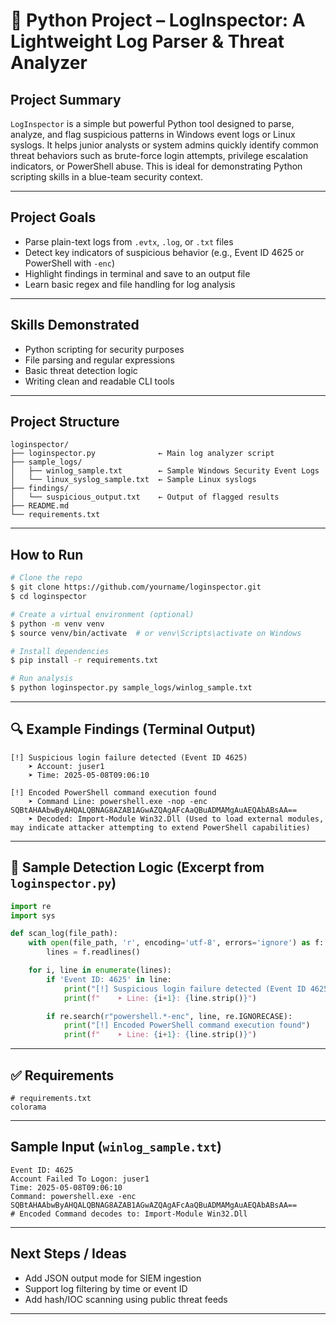 # 🐍 Python Project – LogInspector: A Lightweight Log Parser & Threat Analyzer

## Project Summary

`LogInspector` is a simple but powerful Python tool designed to parse, analyze, and flag suspicious patterns in Windows event logs or Linux syslogs. It helps junior analysts or system admins quickly identify common threat behaviors such as brute-force login attempts, privilege escalation indicators, or PowerShell abuse. This is ideal for demonstrating Python scripting skills in a blue-team security context.

---

## Project Goals

* Parse plain-text logs from `.evtx`, `.log`, or `.txt` files
* Detect key indicators of suspicious behavior (e.g., Event ID 4625 or PowerShell with `-enc`)
* Highlight findings in terminal and save to an output file
* Learn basic regex and file handling for log analysis

---

## Skills Demonstrated

* Python scripting for security purposes
* File parsing and regular expressions
* Basic threat detection logic
* Writing clean and readable CLI tools

---

## Project Structure

```
loginspector/
├── loginspector.py              ← Main log analyzer script
├── sample_logs/
│   ├── winlog_sample.txt        ← Sample Windows Security Event Logs
│   └── linux_syslog_sample.txt  ← Sample Linux syslogs
├── findings/
│   └── suspicious_output.txt    ← Output of flagged results
├── README.md
└── requirements.txt
```

---

## How to Run

```bash
# Clone the repo
$ git clone https://github.com/yourname/loginspector.git
$ cd loginspector

# Create a virtual environment (optional)
$ python -m venv venv
$ source venv/bin/activate  # or venv\Scripts\activate on Windows

# Install dependencies
$ pip install -r requirements.txt

# Run analysis
$ python loginspector.py sample_logs/winlog_sample.txt
```

---

## 🔍 Example Findings (Terminal Output)

```
[!] Suspicious login failure detected (Event ID 4625)
    ➤ Account: juser1
    ➤ Time: 2025-05-08T09:06:10

[!] Encoded PowerShell command execution found
    ➤ Command Line: powershell.exe -nop -enc SQBtAHAAbwByAHQALQBNAG8AZAB1AGwAZQAgAFcAaQBuADMAMgAuAEQAbABsAA==
    ➤ Decoded: Import-Module Win32.Dll (Used to load external modules, may indicate attacker attempting to extend PowerShell capabilities)
```

---

## 🧾 Sample Detection Logic (Excerpt from `loginspector.py`)

```python
import re
import sys

def scan_log(file_path):
    with open(file_path, 'r', encoding='utf-8', errors='ignore') as f:
        lines = f.readlines()

    for i, line in enumerate(lines):
        if 'Event ID: 4625' in line:
            print("[!] Suspicious login failure detected (Event ID 4625)")
            print(f"    ➤ Line: {i+1}: {line.strip()}")

        if re.search(r"powershell.*-enc", line, re.IGNORECASE):
            print("[!] Encoded PowerShell command execution found")
            print(f"    ➤ Line: {i+1}: {line.strip()}")
```

---

## ✅ Requirements

```
# requirements.txt
colorama
```

---

## Sample Input (`winlog_sample.txt`)

```
Event ID: 4625
Account Failed To Logon: juser1
Time: 2025-05-08T09:06:10
Command: powershell.exe -enc SQBtAHAAbwByAHQALQBNAG8AZAB1AGwAZQAgAFcAaQBuADMAMgAuAEQAbABsAA==
# Encoded Command decodes to: Import-Module Win32.Dll
```

---

## Next Steps / Ideas

* Add JSON output mode for SIEM ingestion
* Support log filtering by time or event ID
* Add hash/IOC scanning using public threat feeds


---

